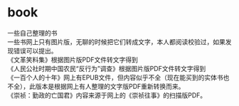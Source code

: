# book  
一些自己整理的书  
一些书网上只有图片版，无聊的时候把它们转成文字，本人都阅读校验过，如果发现错误可以提出。  
《文革笑料集》根据图片版PDF文件转文字得到  
《人民公社时期中国农民“反行为”调查》根据图片版PDF文件转文字得到  
《一百个人的十年》网上有EPUB文件，但内容似乎不全（现在能买到的实体书也不全），此版本是根据网上有人整理的文字版PDF重新转换而来。  
《崇祯：勤政的亡国君》内容来源于网上的《崇祯往事》的扫描版PDF。  

